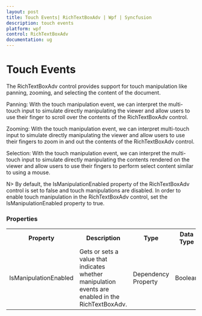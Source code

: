 ```yaml
---
layout: post
title: Touch Events| RichTextBoxAdv | Wpf | Syncfusion
description: touch events
platform: wpf
control: RichTextBoxAdv
documentation: ug
---
```


# Touch Events

The RichTextBoxAdv control provides support for touch manipulation like panning, zooming, and selecting the content of the document.

Panning: With the touch manipulation event, we can interpret the multi-touch input to simulate directly manipulating the viewer and allow users to use their finger to scroll over the contents of the RichTextBoxAdv control.

Zooming: With the touch manipulation event, we can interpret multi-touch input to simulate directly manipulating the viewer and allow users to use their fingers to zoom in and out the contents of the RichTextBoxAdv control.

Selection: With the touch manipulation event, we can interpret the multi-touch input to simulate directly manipulating the contents rendered on the viewer and allow users to use their fingers to perform select content similar to using a mouse.

N> By default, the IsManipulationEnabled property of the RichTextBoxAdv control is set to false and touch manipulations are disabled. In order to enable touch manipulation in the RichTextBoxAdv control, set the IsManipulationEnabled property to true.



### Properties



<table>
<tr>
<th>
Property </th><th>
Description </th><th>
Type </th><th>
Data Type </th></tr>
<tr>
<td>
IsManipulationEnabled</td><td>
Gets or sets a value that indicates whether manipulation events are enabled in the RichTextBoxAdv. </td><td>
Dependency Property</td><td>
Boolean</td></tr>
</table>


